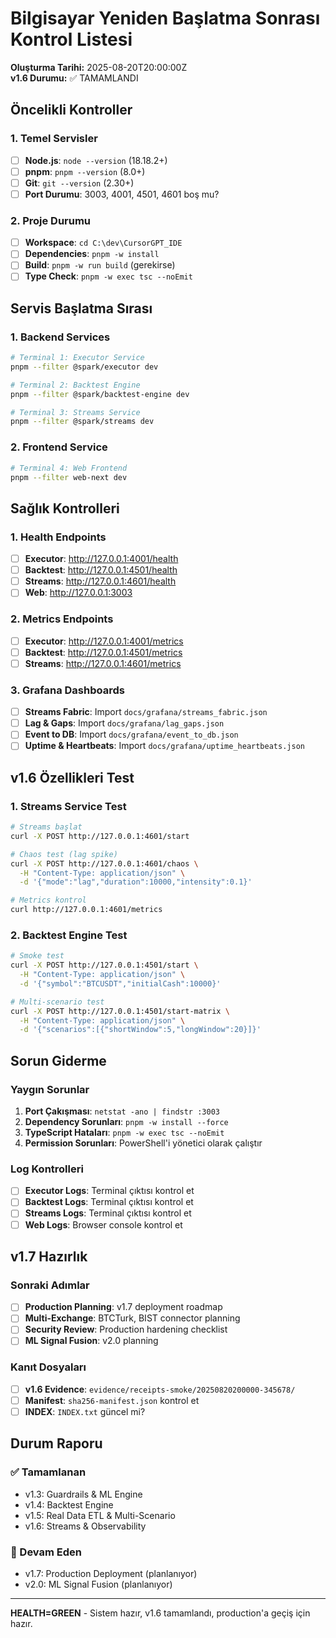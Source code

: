 # Bilgisayar Yeniden Başlatma Sonrası Kontrol Listesi

**Oluşturma Tarihi:** 2025-08-20T20:00:00Z  
**v1.6 Durumu:** ✅ TAMAMLANDI

## Öncelikli Kontroller

### 1. Temel Servisler
- [ ] **Node.js**: `node --version` (18.18.2+)
- [ ] **pnpm**: `pnpm --version` (8.0+)
- [ ] **Git**: `git --version` (2.30+)
- [ ] **Port Durumu**: 3003, 4001, 4501, 4601 boş mu?

### 2. Proje Durumu
- [ ] **Workspace**: `cd C:\dev\CursorGPT_IDE`
- [ ] **Dependencies**: `pnpm -w install`
- [ ] **Build**: `pnpm -w run build` (gerekirse)
- [ ] **Type Check**: `pnpm -w exec tsc --noEmit`

## Servis Başlatma Sırası

### 1. Backend Services
```bash
# Terminal 1: Executor Service
pnpm --filter @spark/executor dev

# Terminal 2: Backtest Engine  
pnpm --filter @spark/backtest-engine dev

# Terminal 3: Streams Service
pnpm --filter @spark/streams dev
```

### 2. Frontend Service
```bash
# Terminal 4: Web Frontend
pnpm --filter web-next dev
```

## Sağlık Kontrolleri

### 1. Health Endpoints
- [ ] **Executor**: http://127.0.0.1:4001/health
- [ ] **Backtest**: http://127.0.0.1:4501/health  
- [ ] **Streams**: http://127.0.0.1:4601/health
- [ ] **Web**: http://127.0.0.1:3003

### 2. Metrics Endpoints
- [ ] **Executor**: http://127.0.0.1:4001/metrics
- [ ] **Backtest**: http://127.0.0.1:4501/metrics
- [ ] **Streams**: http://127.0.0.1:4601/metrics

### 3. Grafana Dashboards
- [ ] **Streams Fabric**: Import `docs/grafana/streams_fabric.json`
- [ ] **Lag & Gaps**: Import `docs/grafana/lag_gaps.json`
- [ ] **Event to DB**: Import `docs/grafana/event_to_db.json`
- [ ] **Uptime & Heartbeats**: Import `docs/grafana/uptime_heartbeats.json`

## v1.6 Özellikleri Test

### 1. Streams Service Test
```bash
# Streams başlat
curl -X POST http://127.0.0.1:4601/start

# Chaos test (lag spike)
curl -X POST http://127.0.0.1:4601/chaos \
  -H "Content-Type: application/json" \
  -d '{"mode":"lag","duration":10000,"intensity":0.1}'

# Metrics kontrol
curl http://127.0.0.1:4601/metrics
```

### 2. Backtest Engine Test
```bash
# Smoke test
curl -X POST http://127.0.0.1:4501/start \
  -H "Content-Type: application/json" \
  -d '{"symbol":"BTCUSDT","initialCash":10000}'

# Multi-scenario test
curl -X POST http://127.0.0.1:4501/start-matrix \
  -H "Content-Type: application/json" \
  -d '{"scenarios":[{"shortWindow":5,"longWindow":20}]}'
```

## Sorun Giderme

### Yaygın Sorunlar
1. **Port Çakışması**: `netstat -ano | findstr :3003`
2. **Dependency Sorunları**: `pnpm -w install --force`
3. **TypeScript Hataları**: `pnpm -w exec tsc --noEmit`
4. **Permission Sorunları**: PowerShell'i yönetici olarak çalıştır

### Log Kontrolleri
- [ ] **Executor Logs**: Terminal çıktısı kontrol et
- [ ] **Backtest Logs**: Terminal çıktısı kontrol et  
- [ ] **Streams Logs**: Terminal çıktısı kontrol et
- [ ] **Web Logs**: Browser console kontrol et

## v1.7 Hazırlık

### Sonraki Adımlar
- [ ] **Production Planning**: v1.7 deployment roadmap
- [ ] **Multi-Exchange**: BTCTurk, BIST connector planning
- [ ] **Security Review**: Production hardening checklist
- [ ] **ML Signal Fusion**: v2.0 planning

### Kanıt Dosyaları
- [ ] **v1.6 Evidence**: `evidence/receipts-smoke/20250820200000-345678/`
- [ ] **Manifest**: `sha256-manifest.json` kontrol et
- [ ] **INDEX**: `INDEX.txt` güncel mi?

## Durum Raporu

### ✅ Tamamlanan
- v1.3: Guardrails & ML Engine
- v1.4: Backtest Engine  
- v1.5: Real Data ETL & Multi-Scenario
- v1.6: Streams & Observability

### 🔄 Devam Eden
- v1.7: Production Deployment (planlanıyor)
- v2.0: ML Signal Fusion (planlanıyor)

---
**HEALTH=GREEN** - Sistem hazır, v1.6 tamamlandı, production'a geçiş için hazır. 